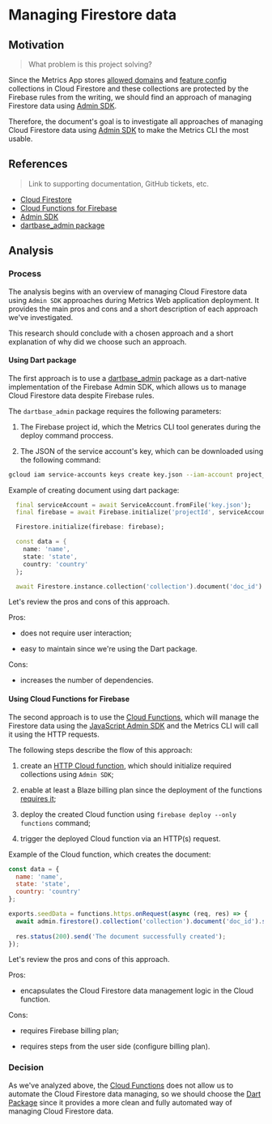 # Managing Firestore data

## Motivation
> What problem is this project solving?

Since the Metrics App stores [allowed domains](https://github.com/platform-platform/monorepo/blob/master/docs/18_security_audit_document.md#the-allowed_email_domains-collection) and [feature config](https://github.com/platform-platform/monorepo/blob/master/docs/19_security_audit_document.md#the-feature_config-collection) collections in Cloud Firestore and these collections are protected by the Firebase rules from the writing, we should find an approach of managing Firestore data using [Admin SDK](https://developers.google.com/admin-sdk).

Therefore, the document's goal is to investigate all approaches of managing Cloud Firestore data using [Admin SDK](https://developers.google.com/admin-sdk) to make the Metrics CLI the most usable.

## References
> Link to supporting documentation, GitHub tickets, etc.

- [Cloud Firestore](https://firebase.google.com/docs/firestore)
- [Cloud Functions for Firebase](https://firebase.google.com/docs/functions)
- [Admin SDK](https://developers.google.com/admin-sdk)
- [dartbase_admin package](https://pub.dev/packages/dartbase_admin)

## Analysis

### Process

The analysis begins with an overview of managing Cloud Firestore data using `Admin SDK` approaches during Metrics Web application deployment.
It provides the main pros and cons and a short description of each approach we've investigated.

This research should conclude with a chosen approach and a short explanation of why did we choose such an approach.

#### Using Dart package

The first approach is to use a [dartbase_admin](https://pub.dev/packages/dartbase_admin) package as a dart-native implementation of the Firebase Admin SDK, which allows us to manage Cloud Firestore data despite Firebase rules.

The `dartbase_admin` package requires the following parameters:

1. The Firebase project id, which the Metrics CLI tool generates during the deploy command proccess.

2. The JSON of the service account's key, which can be downloaded using the following command:

```bash
gcloud iam service-accounts keys create key.json --iam-account project_id@appspot.gserviceaccount.com
```

Example of creating document using dart package:

```dart
  final serviceAccount = await ServiceAccount.fromFile('key.json');
  final firebase = await Firebase.initialize('projectId', serviceAccount);

  Firestore.initialize(firebase: firebase);

  const data = {
    name: 'name',
    state: 'state',
    country: 'country'
  };

  await Firestore.instance.collection('collection').document('doc_id').set(data);
```

Let's review the pros and cons of this approach.

Pros:

- does not require user interaction;

- easy to maintain since we're using the Dart package.

Cons:

- increases the number of dependencies.

#### Using Cloud Functions for Firebase

The second approach is to use the [Cloud Functions](https://firebase.google.com/docs/functions), which will manage the Firestore data using the [JavaScript Admin SDK](https://firebase.google.com/docs/admin/setup) and the Metrics CLI will call it using the HTTP requests.

The following steps describe the flow of this approach:

1. create an [HTTP Cloud function](https://cloud.google.com/functions/docs/writing/http), which should initialize required collections using `Admin SDK`;

2. enable at least a Blaze billing plan since the deployment of the functions [requires it](https://firebase.google.com/support/faq#expandable-9);

3. deploy the created Cloud function using `firebase deploy --only functions` command;

4. trigger the deployed Cloud function via an HTTP(s) request.

Example of the Cloud function, which creates the document:

```js
const data = {
  name: 'name',
  state: 'state',
  country: 'country'
};

exports.seedData = functions.https.onRequest(async (req, res) => {
  await admin.firestore().collection('collection').document('doc_id').set(data);
 
  res.status(200).send('The document successfully created');
});
```

Let's review the pros and cons of this approach.

Pros:

- encapsulates the Cloud Firestore data management logic in the Cloud function.

Cons:

- requires Firebase billing plan;

- requires steps from the user side (configure billing plan).

### Decision

As we've analyzed above, the [Cloud Functions](#using-cloud-functions-for-firebase) does not allow us to automate the Cloud Firestore data managing, so we should choose the [Dart Package](#using-dart-package) since it provides a more clean and fully automated way of managing Cloud Firestore data.
